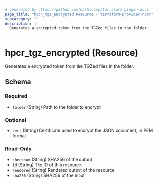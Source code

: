```yaml
---
# generated by https://github.com/hashicorp/terraform-plugin-docs
page_title: "hpcr_tgz_encrypted Resource - terraform-provider-hpcr"
subcategory: ""
description: |-
  Generates a encrypted token from the TGZed files in the folder.
---
```


# hpcr_tgz_encrypted (Resource)

Generates a encrypted token from the TGZed files in the folder.



<!-- schema generated by tfplugindocs -->
## Schema

### Required

- `folder` (String) Path to the folder to encrypt

### Optional

- `cert` (String) Certificate used to encrypt the JSON document, in PEM format

### Read-Only

- `checksum` (String) SHA256 of the output
- `id` (String) The ID of this resource.
- `rendered` (String) Rendered output of the resource
- `sha256` (String) SHA256 of the input
